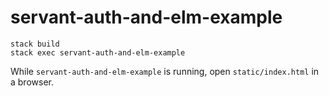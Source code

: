 # servant-auth-and-elm-example


```
stack build
stack exec servant-auth-and-elm-example 
```

While `servant-auth-and-elm-example` is running, open `static/index.html` in a browser.
